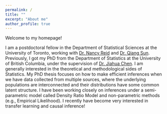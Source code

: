 ```yaml
---
permalink: /
title: ""
excerpt: "About me"
author_profile: true
---
```


Welcome to my homepage! 

I am a postdoctoral fellow in the Department of Statistical Sciences at the University of Toronto, working with [Dr. Nancy Reid](https://www.utstat.utoronto.ca/reid/) and [Dr. Qiang Sun](https://sites.google.com/view/qsun/). Previously, I got my PhD from the Department of Statistics at the University of British Columbia, under the supervision of [Dr. Jiahua Chen](https://www.stat.ubc.ca/~jhchen/). I am generally interested in the theoretical and methodological sides of Statistics. My PhD thesis focuses on how to make efficient inferences when we have data collected from multiple sources, where the underlying populations are interconnected and their distributions have some common latent structure. I have been working closely on inferences under a semi-parametric model called Density Ratio Model and non-parametric methods (e.g., Empirical Likelihood). I recently have become very interested in transfer learning and causal inference!
